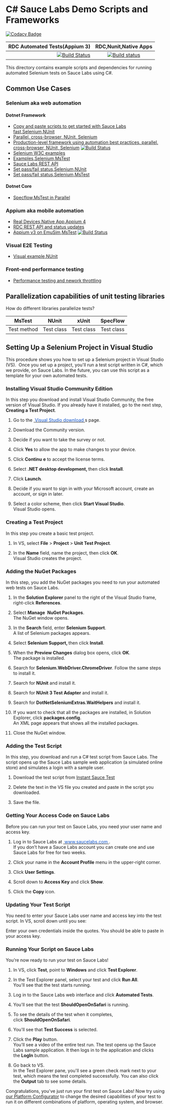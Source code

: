 # C# Sauce Labs Demo Scripts and Frameworks
[![Codacy Badge](https://api.codacy.com/project/badge/Grade/8d73359469c54f01a0ba96a175514ad3)](https://app.codacy.com/app/nadvolod/demo-csharp?utm_source=github.com&utm_medium=referral&utm_content=nadvolod/demo-csharp&utm_campaign=Badge_Grade_Dashboard)

| RDC Automated Tests(Appium 3)|RDC,Nunit,Native Apps|
| -------------:|:-------------:|
| [![Build Status](https://dev.azure.com/nikolayadvolodkin/SauceExamples/_apis/build/status/SauceExamples-RDC?branchName=master)](https://dev.azure.com/nikolayadvolodkin/SauceExamples/_build/latest?definitionId=21&branchName=master)|[![Build status](https://dev.azure.com/nikolayadvolodkin/SauceExamples/_apis/build/status/Appium4%20NUnit%20Scripts)](https://dev.azure.com/nikolayadvolodkin/SauceExamples/_build/latest?definitionId=22)|

This directory contains example scripts and dependencies for running automated Selenium tests on Sauce Labs using C#.

## Common Use Cases

### Selenium aka web automation

#### Dotnet Framework

* [Copy and paste scripts to get started with Sauce Labs fast,Selenium,NUnit](https://github.com/saucelabs-training/demo-csharp/tree/master/SauceExamples/SeleniumNunit/OnboardingTests)
* [Parallel, cross-browser, NUnit, Selenium](https://github.com/saucelabs-training/demo-csharp/tree/master/SauceExamples/Web.Tests/BestPractices/test)
* [Production-level framework using automation best practices, parallel, cross-browser, NUnit, Selenium](https://github.com/saucelabs-training/demo-csharp/tree/master/SauceExamples/Web.Tests/BestPractices) [![Build Status](https://dev.azure.com/nikolayadvolodkin/SauceExamples/_apis/build/status/NUnit%20Framework%20yml?branchName=master)](https://dev.azure.com/nikolayadvolodkin/SauceExamples/_build/latest?definitionId=26&branchName=master)
* [Selenium W3C examples](https://github.com/saucelabs-training/demo-csharp/blob/master/SauceExamples/Selenium4DotNetFramework/Selenium4SauceTests.cs)
* [Examples,Selenium,MsTest](https://github.com/saucelabs-training/demo-csharp/tree/master/SauceExamples/SeleniumMsTest)
* [Sauce Labs REST API](https://github.com/saucelabs-training/demo-csharp/blob/master/SauceExamples/SeleniumNunit/SimpleExamples/RestApiForVdc.cs)
* [Set pass/fail status,Selenium,NUnit](https://github.com/saucelabs-training/demo-csharp/blob/5d7e8731e4120ae381d8ff14bcf58d672b3bc2fc/SauceExamples/Web.Tests/BestPractices/test/BaseTest.cs#L60)
* [Set pass/fail status,Selenium,MsTest](https://github.com/saucelabs-training/demo-csharp/blob/5d7e8731e4120ae381d8ff14bcf58d672b3bc2fc/SauceExamples/SeleniumMsTest/ParallelTests/DataDriven/DataDrivenCrossBrowserParallelMethods.cs#L84)

#### Dotnet Core

* [Specflow,MsTest in Parallel](https://github.com/saucelabs-training/demo-csharp/tree/master/SauceExamples/DotnetCore/Core.Selenium4.MsTest.Scripts/SpecFlow)

### Appium aka mobile automation

* [Real Devices,Native App,Appium 4](https://github.com/saucelabs-training/demo-csharp/tree/master/SauceExamples/DotnetFramework/Appium/Appium4.NUnit.Scripts/RealDevices/NativeApp)
* [RDC REST API and status updates](https://github.com/saucelabs-training/demo-csharp/blob/master/SauceExamples/AppiumLatestOnDotNetFramework/RealDevices/NativeApp/AndroidRdcTests.cs)
* [Appium v3 on EmuSim,MsTest]() [![Build Status](https://dev.azure.com/nikolayadvolodkin/SauceExamples/_apis/build/status/Appium3.MsTest.Scripts?branchName=master)](https://dev.azure.com/nikolayadvolodkin/SauceExamples/_build/latest?definitionId=27&branchName=master)

### Visual E2E Testing

* [Visual example,NUnit](./SauceExamples/SeleniumNunit/Visual)

### Front-end performance testing

* [Performance testing and nework throttling](https://github.com/saucelabs-training/demo-csharp/blob/master/SauceExamples/SeleniumNunit/SaucePerformance/CustomCapabilitiesTests.cs)

## Parallelization capabilities of unit testing libraries

How do different libraries parallelize tests?

|MsTest|NUnit|xUnit|SpecFlow|
|:-------------:|:-------------:|:-------------:|:-------------:|
|Test method|Test class|Test class|Test class|


## Setting Up a Selenium Project in Visual Studio 

<p>This procedure shows you how to set up a Selenium project in Visual Studio (VS).  Once you set up a project, you'll run a test script written in C#, which we provide, on Sauce Labs. In the future, you can use this script as a template for your own automated tests.</p>
<p>
  <ac:structured-macro ac:macro-id="f2192343-d438-4546-b9cc-b28263b49ba1" ac:name="toc" ac:schema-version="1"/>
</p>
<h3>Installing Visual Studio Community Edition
</h3>
<p>In this step you download and install Visual Studio Community, the free version of Visual Studio. If you already have it installed, go to the next step, <strong>Creating a Test Project</strong>.
</p>
<ol>
  <li style="list-style-type: decimal;">
    <p>Go to the <a href="https://visualstudio.microsoft.com/downloads/">
        <span style="color: rgb(17,85,204);">Visual Studio download
      </a>s page.</p>
  </li>
  <li style="list-style-type: decimal;">
    <p>Download the Community version.</p>
  </li>
  <li style="list-style-type: decimal;">
    <p>Decide if you want to take the survey or not.</p>
  </li>
  <li style="list-style-type: decimal;">
    <p>Click <strong>Yes</strong> to allow the app to make changes to your device.</p>
  </li>
  <li style="list-style-type: decimal;">
    <p>Click <strong>Continu</strong>
      <strong>e</strong> to accept the license terms.</p>
  </li>
  <li style="list-style-type: decimal;">
    <p>Select <strong>.NET desktop development, </strong>then click <strong>Install</strong>.</p>
  </li>
  <li style="list-style-type: decimal;">
    <p>Click <strong>Launch</strong>.</p>
  </li>
  <li style="list-style-type: decimal;">
    <p>Decide if you want to sign in with your Microsoft account, create an account, or sign in later.</p>
  </li>
  <li style="list-style-type: decimal;">
    <p>Select a color scheme, then click <strong>Start Visual Studio</strong>.<br/>
      <span style="letter-spacing: 0.0px;">Visual Studio opens.
    </p>
  </li>
</ol>
<h3>Creating a Test Project
</h3>
<p>In this step you create a basic test project.
</p>
<ol>
  <li style="list-style-type: decimal;">
    <p>In VS, select <strong>File</strong> &gt; <strong>Project</strong> &gt; <strong>Unit Test Project</strong>.</p>
  </li>
  <li style="list-style-type: decimal;">
    <p>In the <strong>Name</strong> field, name the project, then click <strong>OK</strong>.<br/>
      <span style="letter-spacing: 0.0px;">Visual Studio creates the project.
    </p>
  </li>
</ol>
<h3>Adding the NuGet Packages
</h3>
<p>In this step, you add the NuGet packages you need to run your automated web tests on Sauce Labs.
</p>
<ol>
  <li style="list-style-type: decimal;">
    <p>In the <strong>Solution Explorer</strong> panel to the right of the Visual Studio frame, right-click <strong>References</strong>.</p>
  </li>
  <li style="list-style-type: decimal;">
    <p>Select <strong>Manage </strong>
      <strong>NuGet Packages</strong>. <br/>The NuGet window opens.</p>
  </li>
  <li style="list-style-type: decimal;">
    <p>In the <strong>Search</strong> field, enter <strong>Selenium Support</strong>. <br/>A list of Selenium packages appears.</p>
  </li>
  <li style="list-style-type: decimal;">
    <p>Select <strong>Selenium Support, </strong>then click <strong>Install</strong>.</p>
  </li>
  <li style="list-style-type: decimal;">
    <p>When the <strong>Preview Changes</strong> dialog box opens, click <strong>OK</strong>. <br/>The package is installed.</p>
  </li>
  <li style="list-style-type: decimal;">
    <p>Search for <strong>Selenium.WebDriver.ChromeDriver</strong>. Follow the same steps to install it.</p>
  </li>
  <li style="list-style-type: decimal;">
    <p>Search for <strong>NUnit</strong> and install it.</p>
  </li>
  <li style="list-style-type: decimal;">
    <p>Search for <strong>NUnit 3 Test Adapter</strong> and install it.</p>
  </li>
  <li style="list-style-type: decimal;">
    <p>Search for <strong>DotNetSeleniumExtras.WaitHelpers</strong> and install it.</p>
  </li>
  <li style="list-style-type: decimal;">
    <p>If you want to check that all the packages are installed, in Solution Explorer, click <strong>packages.config</strong>. <br/>An XML page appears that shows all the installed packages.</p>
  </li>
  <li style="list-style-type: decimal;">
    <p>Close the NuGet window.</p>
  </li>
</ol>
<h3>Adding the Test Script
</h3>
<p>In this step, you download and run a C# test script from Sauce Labs. The script opens up the Sauce Labs sample web application (a simulated online store) and simulates a login with a sample user. 
</p>
<ol>
  <li style="list-style-type: decimal;">
    <p>Download the test script from <a href="https://github.com/saucelabs-training/demo-csharp/blob/master/SauceExamples/SeleniumNunit/OnboardingTests/InstantSauceTest.cs">Instant Sauce Test</a>
    </p>
  </li>
  <li style="list-style-type: decimal;">
    <p>Delete the text in the VS file you created and paste in the script you downloaded.</p>
  </li>
  <li style="list-style-type: decimal;">
    <p>Save the file.</p>
  </li>
</ol>
<h3>Getting Your Access Code on Sauce Labs
</h3>
<p>Before you can run your test on Sauce Labs, you need your user name and access key.
</p>
<ol>
  <li style="list-style-type: decimal;">
    <p>Log in to Sauce Labs at <a href="http://www.saucelabs.com">
        <span style="color: rgb(17,85,204);">www.saucelabs.com
      </a>. <br/>If you don’t have a Sauce Labs account you can create one and use Sauce Labs for free for two weeks.</p>
  </li>
  <li style="list-style-type: decimal;">
    <p>Click your name in the <strong>Account Profile</strong> menu in the upper-right corner.</p>
  </li>
  <li style="list-style-type: decimal;">
    <p>Click <strong>User Settings</strong>.</p>
  </li>
  <li style="list-style-type: decimal;">
    <p>Scroll down to <strong>Access Key</strong> and click <strong>Show</strong>.</p>
  </li>
  <li style="list-style-type: decimal;">
    <p>Click the <strong>Copy </strong>icon.</p>
  </li>
</ol>
<h3>Updating Your Test Script
</h3>
<p>You need to enter your Sauce Labs user name and access key into the test script. In VS, scroll down until you see:
</p>
<ac:structured-macro ac:macro-id="6a12c42a-7f9c-480d-b46e-58984b99fa95" ac:name="code" ac:schema-version="1">
  <ac:plain-text-body><![CDATA[var sauceUserName = "YOUR USER NAME";
var sauceAccessKey = "YOUR ACCESS KEY";]]></ac:plain-text-body>
</ac:structured-macro>
<p>Enter your own credentials inside the quotes. You should be able to paste in your access key.
</p>
<h3>Running Your Script on Sauce Labs
</h3>
<p>You’re now ready to run your test on Sauce Labs!
</p>
<ol>
  <li style="list-style-type: decimal;">
    <p>In VS, click <strong>Test</strong>, point to <strong>Windows</strong> and click <strong>Test Explorer</strong>.</p>
  </li>
  <li style="list-style-type: decimal;">
    <p>In the Test Explorer panel, select your test and click <strong>Run All</strong>. <br/>You'll see that the test starts running.</p>
  </li>
  <li style="list-style-type: decimal;">
    <p>Log in to the Sauce Labs web interface and click <strong>Automated Tests</strong>.</p>
  </li>
  <li style="list-style-type: decimal;">
    <p>You'll see that the test <strong>ShouldOpenOnSafari</strong> is running.</p>
  </li>
  <li style="list-style-type: decimal;">
    <p>To see the details of the test when it completes, click <strong>ShouldOpenOnSafari</strong>. </p>
  </li>
  <li style="list-style-type: decimal;">
    <p>You'll see that <strong>Test Success</strong> is selected. </p>
  </li>
  <li style="list-style-type: decimal;">
    <p>Click the <strong>Play</strong> button. <br/>You'll see a video of the entire test run. The test opens up the Sauce Labs sample application. It then logs in to the application and clicks the <strong>LogIn</strong> button.</p>
  </li>
  <li style="list-style-type: decimal;">
    <p>Go back to VS. <br/>In the Test Explorer pane, you'll see a green check mark next to your test, which means the test completed successfully. You can also click the <strong>Output</strong> tab to see some details.</p>
  </li>
</ol>
<p>Congratulations, you've just run your first test on Sauce Labs! Now try using <a href="https://wiki.saucelabs.com/display/DOCS/Platform+Configurator#/">our Platform Configurator</a> to change the desired capabilities of your test to run it on different combinations of platform, operating system, and browser. </p>
